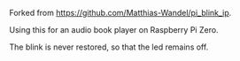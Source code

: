 Forked from https://github.com/Matthias-Wandel/pi_blink_ip.

Using this for an audio book player on Raspberry Pi Zero.

The blink is never restored, so that the led remains off.
